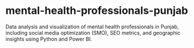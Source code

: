 # mental-health-professionals-punjab
Data analysis and visualization of mental health professionals in Punjab, including social media optimization (SMO), SEO metrics, and geographic insights using Python and Power BI.
